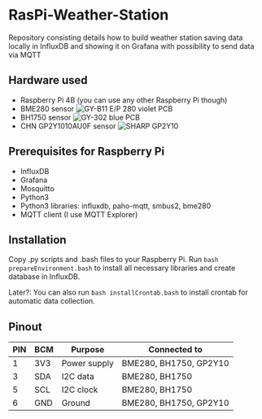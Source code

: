 # RasPi-Weather-Station
Repository consisting details how to build weather station saving data locally in InfluxDB and showing it on Grafana with possibility to send data via MQTT

## Hardware used
- Raspberry Pi 4B (you can use any other Raspberry Pi though)
- BME280 sensor
![GY-B11 E/P 280 violet PCB](https://cdn2.botland.com.pl/44358-pdt_540/bme280-czujnik-wilgotnosci-temperatury-oraz-cisnienia-110kpa-i2cspi-33v.jpg)
- BH1750 sensor
![GY-302 blue PCB](https://cdn1.botland.com.pl/58777-pdt_540/czujnik-natezenia-swiatla-bh1750.jpg)
- CHN GP2Y1010AU0F sensor
![SHARP GP2Y10](https://nettigo.pl/system/images/887/big.jpg?1446026909)

## Prerequisites for Raspberry Pi
- InfluxDB
- Grafana
- Mosquitto
- Python3
- Python3 libraries: influxdb, paho-mqtt, smbus2, bme280
- MQTT client (I use MQTT Explorer)

## Installation
Copy .py scripts and .bash files to your Raspberry Pi. Run `bash prepareEnvironment.bash` to install all necessary libraries and create database in InfluxDB. 

Later?: You can also run `bash installCrontab.bash` to install crontab for automatic data collection.

## Pinout
| PIN | BCM | Purpose       | Connected to              |
| --- | --- | ------------- | ------------------------- |
| 1   | 3V3 | Power supply  | BME280, BH1750, GP2Y10    |
| 3   | SDA | I2C data      | BME280, BH1750            |
| 5   | SCL | I2C clock     | BME280, BH1750            |
| 6   | GND | Ground        | BME280, BH1750, GP2Y10    |